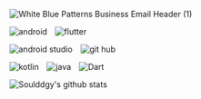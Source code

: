 ![White Blue Patterns Business Email Header (1)](https://github.com/Soulddgy/Soulddgy/assets/91243236/27c96a91-bf58-4f8a-b124-582a6d84ddb4)


<img alt="android" src="https://img.shields.io/badge/Android-3DDC84?style=flat-square&logo=android&logoColor=white"/> <img alt="flutter" src="https://img.shields.io/badge/Flutter-02569B?style=flat-square&logo=flutter&logoColor=white"/>


<img alt="android studio" src="https://img.shields.io/badge/Android Studio-3DDC84?style=flat-square&logo=Android Studio&logoColor=white"/> <img alt= "git hub" src="https://img.shields.io/badge/GitHub-181717?style=flat-square&logo=GitHub&logoColor=white"/>


<img alt="kotlin" src="https://img.shields.io/badge/Kotlin-Language-blue?logo=kotlin"/> <img alt="java" src="https://img.shields.io/badge/Java-Language-blue?logo=Java"/> <img alt="Dart" src="https://img.shields.io/badge/Dart-Language-blue?logo=dart"/>


![Soulddgy's github stats](https://github-readme-stats.vercel.app/api?username=Soulddgy&show_icons=true)
